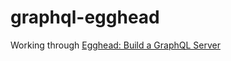 # graphql-egghead
Working through [Egghead: Build a GraphQL Server](https://egghead.io/lessons/javascript-create-a-graphql-schema)